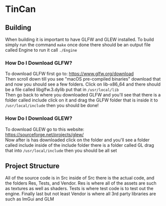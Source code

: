 # TinCan

## Building
When building it is important to have GLFW and GLEW installed. To build simply run the command ```make```
once done there should be an output file called Engine to run it call ```./Engine```
### How Do I Download GLFW?
To download GLFW first go to: https://www.glfw.org/download<br>
Then scroll down till you see "macOS pre-compiled binaries" download that and now you should see a few folders. Click on lib-x86_64 and there should be a file called libglfw.3.dylib put that in ```/usr/local/lib```<br>
Then go back to where you downloaded GLFW and you'll see that there is a folder called include click on it and drag the GLFW folder that is inside it to ```/usr/local/include``` then you should be done!

### How Do I Download GLEW?
To download GLEW go to this website: https://sourceforge.net/projects/glew/<br>
Now after is has downloaded click on the folder and you'll see a folder called include inside of the include folder there is a folder called GL drag that into ```/usr/local/include``` then you should be all set


## Project Structure
All of the source code is in Src inside of Src there is the actual code, and the folders Res, Tests, and Vendor. Res is where all of the assets are such as textures as well as shaders. Tests is where test code is to test out the engine. Finally last but not least Vendor is where all 3rd party libraries are such as ImGui and GLM

